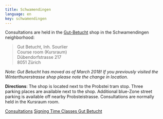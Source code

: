 ```yaml
---
title: Schwamendingen
language: en
key: schwamendingen
---
```


Consultations are held in the [Gut-Betucht](http://www.gut-betucht.ch/) shop in the Schwamendingen neighborhood:

> Gut Betucht, Inh. Sourlier<br/>
> Course room (Kursraum)<br/>
> Dübendorfstrasse 217<br/>
> 8051 Zürich

*Note: Gut Betucht has moved as of March 2018! If you previously visited the Winterthurerstrasse shop please note the change in location.*

**Directions**: The shop is located next to the Probstei tram stop. Three parking places are available next to the shop. Additional blue-Zone street parking is available off nearby Probsteistrasse. Consultations are normally held in the Kursraum room.

<a href="{% link babywearing/index.html %}" role="button" class="btn btn-primary">Consultations</a>
<a href="{% link signingtime/index.html %}" role="button" class="btn btn-primary">Signing Time Classes Gut Betucht</a>
